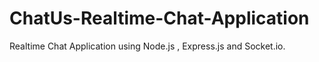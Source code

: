 # ChatUs-Realtime-Chat-Application

Realtime Chat Application using Node.js , Express.js and Socket.io.
